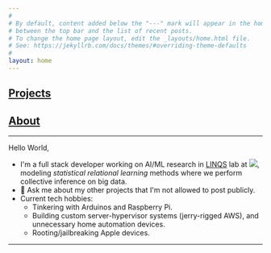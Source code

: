 ```yaml
---
#
# By default, content added below the "---" mark will appear in the home page
# between the top bar and the list of recent posts.
# To change the home page layout, edit the _layouts/home.html file.
# See: https://jekyllrb.com/docs/themes/#overriding-theme-defaults
#
layout: home
---
```


## [Projects](projects/projects.md)
## [About](about/about.md) 

---

Hello World,

- I'm a full stack developer working on AI/ML research in [LINQS](https://linqs.soe.ucsc.edu/) lab at <a href="https://engineering.ucsc.edu/people/anthach"><img src="https://img.shields.io/badge/UCSC-Baskin%20Engineering-yellow"/></a>, modeling *statistical relational learning* methods where we perform collective inference on big data.
- 💬 Ask me about my other projects that I'm not allowed to post publicly.
- Current tech hobbies:
  - Tinkering with Arduinos and Raspberry Pi.
  - Building custom server-hypervisor systems (jerry-rigged AWS), and unnecessary home automation devices.
  - Rooting/jailbreaking Apple devices.

---
